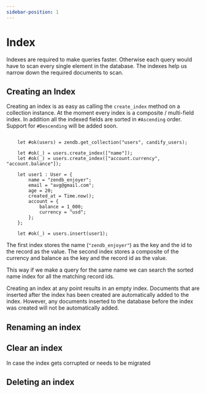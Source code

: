 ```yaml
---
sidebar-position: 1
---
```


# Index

Indexes are required to make queries faster. Otherwise each query would have to scan every single element in the database. The indexes help us narrow down the required documents to scan.

## Creating an Index

Creating an index is as easy as calling the `create_index` method on a collection instance. At the moment every index is a composite / multi-field index. In addition all the indexed fields are sorted in `#Ascending` order. Support for `#Descending` will be added soon.

```motoko

    let #ok(users) = zendb.get_collection("users", candify_users);

    let #ok(_) = users.create_index(["name"]);
    let #ok(_) = users.create_index(["account.currency", "account.balance"]);

    let user1 : User = {
        name = "zendb_enjoyer";
        email = "avg@gmail.com";
        age = 20;
        created_at = Time.now();
        account = {
            balance = 1_000;
            currency = "usd";
        };
    };

    let #ok(_) = users.insert(user1);

```

The first index stores the name (`"zendb_enjoyer"`) as the key and the id to the record as the value. The second index stores a composite of the currency and balance as the key and the record id as the value.

This way if we make a query for the same name we can search the sorted name index for all the matching record ids.

Creating an index at any point results in an empty index. Documents that are inserted after the index has been created are automatically added to the index. However, any documents inserted to the database before the index was created will not be automatically added.

## Renaming an index

## Clear an index

In case the index gets corrupted or needs to be migrated

## Deleting an index
